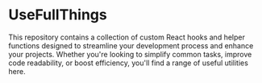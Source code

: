 # UseFullThings
This repository contains a collection of custom React hooks and helper functions designed to streamline your development process and enhance your projects. Whether you're looking to simplify common tasks, improve code readability, or boost efficiency, you'll find a range of useful utilities here.
